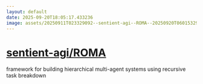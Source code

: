 ```yaml
---
layout: default
date: 2025-09-20T18:05:17.433236
image: assets/20250911T023329092--sentient-agi--ROMA--20250920T060153296--cropped.png
---
```


# [sentient-agi/ROMA](https://github.com/sentient-agi/ROMA)

framework for building hierarchical multi-agent systems using recursive task breakdown
